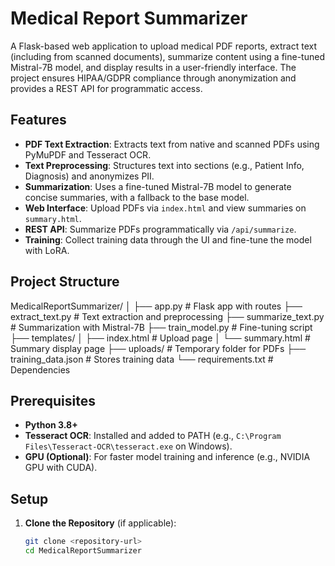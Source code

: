 # Medical Report Summarizer

A Flask-based web application to upload medical PDF reports, extract text (including from scanned documents), summarize content using a fine-tuned Mistral-7B model, and display results in a user-friendly interface. The project ensures HIPAA/GDPR compliance through anonymization and provides a REST API for programmatic access.

## Features
- **PDF Text Extraction**: Extracts text from native and scanned PDFs using PyMuPDF and Tesseract OCR.
- **Text Preprocessing**: Structures text into sections (e.g., Patient Info, Diagnosis) and anonymizes PII.
- **Summarization**: Uses a fine-tuned Mistral-7B model to generate concise summaries, with a fallback to the base model.
- **Web Interface**: Upload PDFs via `index.html` and view summaries on `summary.html`.
- **REST API**: Summarize PDFs programmatically via `/api/summarize`.
- **Training**: Collect training data through the UI and fine-tune the model with LoRA.

## Project Structure
MedicalReportSummarizer/
│
├── app.py                 # Flask app with routes
├── extract_text.py        # Text extraction and preprocessing
├── summarize_text.py      # Summarization with Mistral-7B
├── train_model.py         # Fine-tuning script
├── templates/
│   ├── index.html         # Upload page
│   └── summary.html       # Summary display page
├── uploads/               # Temporary folder for PDFs
├── training_data.json     # Stores training data
└── requirements.txt       # Dependencies


## Prerequisites
- **Python 3.8+**
- **Tesseract OCR**: Installed and added to PATH (e.g., `C:\Program Files\Tesseract-OCR\tesseract.exe` on Windows).
- **GPU (Optional)**: For faster model training and inference (e.g., NVIDIA GPU with CUDA).

## Setup
1. **Clone the Repository** (if applicable):
   ```bash
   git clone <repository-url>
   cd MedicalReportSummarizer
